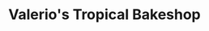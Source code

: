 ---
title: "Valerio's Tropical Bakeshop"
url: /chicago/valerios-tropical-bakeshop/
shop: Bäckerei
---